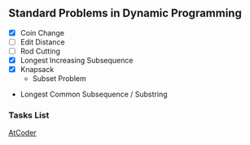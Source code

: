 ## Standard Problems in Dynamic Programming

- [x] Coin Change
- [ ] Edit Distance
- [ ] Rod Cutting
- [x] Longest Increasing Subsequence
- [x] Knapsack
  - Subset Problem
- Longest Common Subsequence / Substring

### Tasks List

[AtCoder](https://atcoder.jp/contests/dp/tasks)
